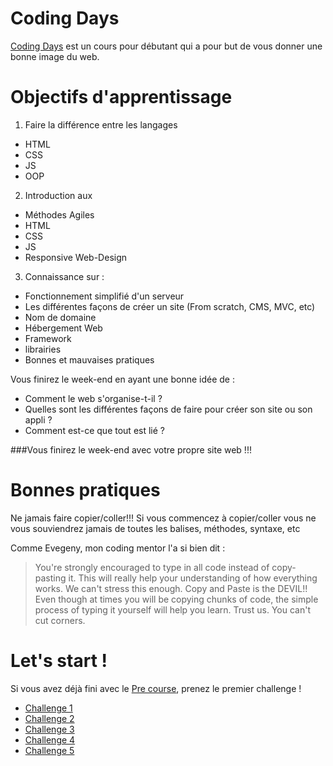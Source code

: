Coding Days
================

[Coding Days](http://www.coding-days.com "Coding Days") est un cours pour débutant qui a pour but de vous donner une bonne image du web.


Objectifs d'apprentissage
================

1. Faire la différence entre les langages
  - HTML
  - CSS
  - JS
  - OOP

2. Introduction aux
  - Méthodes Agiles
  - HTML
  - CSS
  - JS
  - Responsive Web-Design

3. Connaissance sur :
  - Fonctionnement simplifié d'un serveur
  - Les différentes façons de créer un site (From scratch, CMS, MVC, etc)
  - Nom de domaine
  - Hébergement Web
  - Framework
  - librairies
  - Bonnes et mauvaises pratiques

Vous finirez le week-end en ayant une bonne idée de :
  - Comment le web s'organise-t-il ?
  - Quelles sont les différentes façons de faire pour créer son site ou son appli ?
  - Comment est-ce que tout est lié ?

###Vous finirez le week-end avec votre propre site web !!!

Bonnes pratiques
================

Ne jamais faire copier/coller!!!
Si vous commencez à copier/coller vous ne vous souviendrez jamais de toutes les balises, méthodes, syntaxe, etc

Comme Evegeny, mon coding mentor l'a si bien dit :

>You're strongly encouraged to type in all code instead of copy-pasting it. This will really help your understanding of how everything works. We can't stress this enough. Copy and Paste is the DEVIL!! Even though at times you will be copying chunks of code, the simple process of typing it yourself will help you learn. Trust us. You can't cut corners.

Let's start !
================
Si vous avez déjà fini avec le [Pre course](https://github.com/Coding-Days/coding-days/blob/master/pre-course.md "pre course"), prenez le premier challenge !

- [Challenge 1](https://github.com/Coding-Days/coding-days/blob/master/challenge_1.md "Challenge 1")
- [Challenge 2](https://github.com/Coding-Days/coding-days/blob/master/challenge_2.md "Challenge 2")
- [Challenge 3](https://github.com/Coding-Days/coding-days/blob/master/challenge_3.md "Challenge 3")
- [Challenge 4](https://github.com/Coding-Days/coding-days/blob/master/challenge_4.md "Challenge 4")
- [Challenge 5](https://github.com/Coding-Days/coding-days/blob/master/challenge_5.md "Challenge 5")
